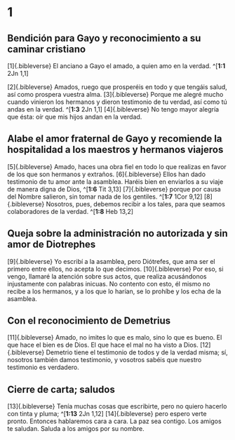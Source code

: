 # 1
## Bendición para Gayo y reconocimiento a su caminar cristiano
[1]{.bibleverse} El anciano a Gayo el amado, a quien amo en la verdad. ^[**1:1** 2Jn 1,1]

[2]{.bibleverse} Amados, ruego que prosperéis en todo y que tengáis salud, así como prospera vuestra alma. [3]{.bibleverse} Porque me alegré mucho cuando vinieron los hermanos y dieron testimonio de tu verdad, así como tú andas en la verdad. ^[**1:3** 2Jn 1,1] [4]{.bibleverse} No tengo mayor alegría que ésta: oír que mis hijos andan en la verdad.

## Alabe el amor fraternal de Gayo y recomiende la hospitalidad a los maestros y hermanos viajeros
[5]{.bibleverse} Amado, haces una obra fiel en todo lo que realizas en favor de los que son hermanos y extraños. [6]{.bibleverse} Ellos han dado testimonio de tu amor ante la asamblea. Haréis bien en enviarlos a su viaje de manera digna de Dios, ^[**1:6** Tit 3,13] [7]{.bibleverse} porque por causa del Nombre salieron, sin tomar nada de los gentiles. ^[**1:7** 1Cor 9,12] [8]{.bibleverse} Nosotros, pues, debemos recibir a los tales, para que seamos colaboradores de la verdad. ^[**1:8** Heb 13,2]

## Queja sobre la administración no autorizada y sin amor de Diotrephes
[9]{.bibleverse} Yo escribí a la asamblea, pero Diótrefes, que ama ser el primero entre ellos, no acepta lo que decimos. [10]{.bibleverse} Por eso, si vengo, llamaré la atención sobre sus actos, que realiza acusándonos injustamente con palabras inicuas. No contento con esto, él mismo no recibe a los hermanos, y a los que lo harían, se lo prohíbe y los echa de la asamblea.

## Con el reconocimiento de Demetrius
[11]{.bibleverse} Amado, no imites lo que es malo, sino lo que es bueno. El que hace el bien es de Dios. El que hace el mal no ha visto a Dios. [12]{.bibleverse} Demetrio tiene el testimonio de todos y de la verdad misma; sí, nosotros también damos testimonio, y vosotros sabéis que nuestro testimonio es verdadero.

## Cierre de carta; saludos
[13]{.bibleverse} Tenía muchas cosas que escribirte, pero no quiero hacerlo con tinta y pluma; ^[**1:13** 2Jn 1,12] [14]{.bibleverse} pero espero verte pronto. Entonces hablaremos cara a cara. La paz sea contigo. Los amigos te saludan. Saluda a los amigos por su nombre.